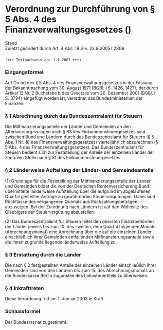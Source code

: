 Verordnung zur Durchführung von § 5 Abs. 4 des Finanzverwaltungsgesetzes ()
===========================================================================

Stand  
Zuletzt geändert durch Art. 4 Abs. 19 G v. 22.9.2005 I 2809

### 

```
(+++ Textnachweis ab: 1.1.2003 +++)
```

### Eingangsformel

Auf Grund des § 5 Abs. 4 des Finanzverwaltungsgesetzes in der Fassung der Bekanntmachung vom 30. August 1971 (BGBl. I S. 1426, 1427), der durch Artikel 12 Nr. 2 Buchstabe b des Gesetzes vom 20. Dezember 2001 (BGBl. I S. 3794) eingefügt worden ist, verordnet das Bundesministerium der Finanzen:

### § 1 Abrechnung durch das Bundeszentralamt für Steuern

Die Mitfinanzierungsanteile der Länder und Gemeinden an den Altersvorsorgezulagen nach § 83 des Einkommensteuergesetzes sind zwischen Bund und Ländern durch das Bundeszentralamt für Steuern (§ 5 Abs. 1 Nr. 18 des Finanzverwaltungsgesetzes) vierteljährlich abzurechnen (§ 5 Abs. 4 des Finanzverwaltungsgesetzes). Das Bundeszentralamt für Steuern bedient sich zur Feststellung der Anteile der einzelnen Länder der zentralen Stelle nach § 81 des Einkommensteuergesetzes.

### § 2 Länderweise Aufteilung der Länder- und Gemeindeanteile

(1) Grundlage für die Feststellung der Mitfinanzierungsanteile der Länder und Gemeinden bildet die von der Deutschen Rentenversicherung Bund übermittelte länderweise Aufstellung über die aufgrund im abgelaufenen Quartal gestellter Anträge zu gewährenden Steuervergütungen. Dabei sind Rückflüsse des vergangenen Quartals aus Rückzahlungsbeträgen abzusetzen. Bei der Zuordnung nach Ländern ist auf den Wohnsitz des Gläubigers der Steuervergütung abzustellen.

(2) Das Bundeszentralamt für Steuern leitet den obersten Finanzbehörden der Länder jeweils bis zum 10. des zweiten, dem Quartal folgenden Monats (Abrechnungsmonat) eine Abrechnung über die auf die einzelnen Länder einschließlich ihrer Gemeinden entfallenden Mitfinanzierungsanteile sowie die ihnen zugrunde liegende länderweise Aufteilung zu.

### § 3 Erstattung durch die Länder

Die nach § 2 festgestellten Anteile der einzelnen Länder einschließlich ihrer Gemeinden sind von den Ländern bis zum 15. des Abrechnungsmonats an die Bundeskasse Berlin zugunsten des Lohnsteuertitels zu überweisen.

### § 4 Inkrafttreten

Diese Verordnung tritt am 1. Januar 2003 in Kraft.

### Schlussformel

Der Bundesrat hat zugestimmt.
